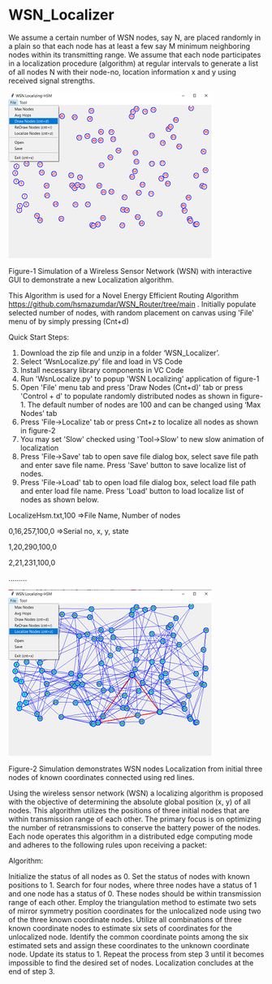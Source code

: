 # WSN_Localizer

We assume a certain number of WSN nodes, say N, are placed randomly in a plain so that each node has at least a few say M minimum neighboring nodes within its transmitting range.
We assume that each node participates in a localization procedure (algorithm) at regular intervals to generate a list of all nodes N with their node-no, location information x and y using received signal strengths.

<img src="Readme_files/Main.png">

Figure-1 Simulation of a Wireless Sensor Network (WSN) with interactive GUI to demonstrate a new Localization algorithm. 

This Algorithm is used for a Novel Energy Efficient Routing Algorithm https://github.com/hsmazumdar/WSN_Router/tree/main . Initially populate selected number of nodes, with random placement on canvas using 'File' menu of by simply pressing (Cnt+d)

Quick Start Steps:

1. Download the zip file and unzip in a folder ‘WSN_Localizer’.
2. Select ‘WsnLocalize.py’ file and load in VS Code
3. Install necessary library components in VC Code
4. Run 'WsnLocalize.py' to popup 'WSN Localizing' application of figure-1
5. Open 'File' menu tab and press 'Draw Nodes (Cnt+d)' tab or press 'Control + d' to populate randomly distributed nodes as shown in figure-1. The default number of nodes are 100 and can be changed using ‘Max Nodes’ tab
6. Press 'File->Localize' tab or press Cnt+z to localize all nodes as shown in figure-2
7. You may set 'Slow' checked using 'Tool->Slow' to new slow animation of localization 
8. Press 'File->Save' tab to open save file dialog box, select save file path and enter save file name. Press 'Save' button to save localize list of nodes.
9. Press 'File->Load' tab to open load file dialog box, select load file path and enter load file name. Press 'Load' button to load localize list of nodes as shown below.

LocalizeHsm.txt,100  =>File Name, Number of nodes

0,16,257,100,0       =>Serial no, x, y, state  

1,20,290,100,0

2,21,231,100,0

.........

<img src="Readme_files/Localize.png">

Figure-2 Simulation demonstrates WSN nodes Localization from initial three nodes of known coordinates connected using red lines. 

Using the wireless sensor network (WSN) a localizing algorithm is proposed with the objective of determining the absolute global position (x, y) of all nodes. This algorithm utilizes the positions of three initial nodes that are within transmission range of each other. The primary focus is on optimizing the number of retransmissions to conserve the battery power of the nodes. Each node operates this algorithm in a distributed edge computing mode and adheres to the following rules upon receiving a packet:

Algorithm:

Initialize the status of all nodes as 0.
Set the status of nodes with known positions to 1.
Search for four nodes, where three nodes have a status of 1 and one node has a status of 0. These nodes should be within transmission range of each other.
Employ the triangulation method to estimate two sets of mirror symmetry position coordinates for the unlocalized node using two of the three known coordinate nodes.
Utilize all combinations of three known coordinate nodes to estimate six sets of coordinates for the unlocalized node.
Identify the common coordinate points among the six estimated sets and assign these coordinates to the unknown coordinate node. Update its status to 1.
Repeat the process from step 3 until it becomes impossible to find the desired set of nodes.
Localization concludes at the end of step 3.



